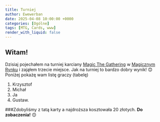```yaml
---
title: Turniej
author: Ewewerban
date: 2025-04-08 10:00:00 +0000
categories: [Ogólne]
tags: [MTG, Cards, www]
render_with_liquid: false
---
```

## Witam!
Dzisiaj pojechałem na turniej karciany [Magic The Gathering](https://magic.wizards.com/en) w [Magicznym Rynku](https://magicznyrynek.pl/) i zająłem trzecie miejsce.
Jak na turniej to bardzo dobry wynik! 😊
Poniżej pokażę wam listę graczy (tabelę)
1. Krzysztof
2. Michał
3. Ja
4. Gustaw.
 
###Zdobyliśmy z tatą karty a najdroższa kosztowała 20 złotych.
**Do zobaczenia!** 😊
